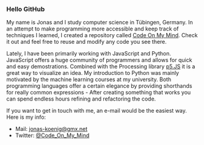 ### Hello GitHub

My name is Jonas and I study computer science in Tübingen, Germany. In an attempt to make programming more accessible and keep track of techniques I learned, I created a repository called [Code On My Mind](https://github.com/JonasKoenig/CodeOnMyMind). Check it out and feel free to reuse and modify any code you see there.

Lately, I have been primarily working with JavaScript and Python. JavaScript offers a huge community of programmers and allows for quick and easy demostrations. Combined with the Processing library [p5.JS](https://p5js.org/) it is a great way to visualize an idea. My introduction to Python was mainly motivated by the machine learning courses at my university. Both programming languages offer a certain elegance by providing shorthands for really common expressions - After creating something that works you can spend endless hours refining and refactoring the code.

If you want to get in touch with me, an e-mail would be the easiest way. Here is my info:

- Mail: [jonas-koenig@gmx.net](mailto:jonas-koenig@gmx.net)
- Twitter: [@Code_On_My_Mind](https://twitter.com/Code_On_My_Mind)


<!--
**JonasKoenig/JonasKoenig** is a ✨ _special_ ✨ repository because its `README.md` (this file) appears on your GitHub profile.

Here are some ideas to get you started:

- 🔭 I’m currently working on ...
- 🌱 I’m currently learning ...
- 👯 I’m looking to collaborate on ...
- 🤔 I’m looking for help with ...
- 💬 Ask me about ...
- 📫 How to reach me: ...
- 😄 Pronouns: ...
- ⚡ Fun fact: ...
-->
